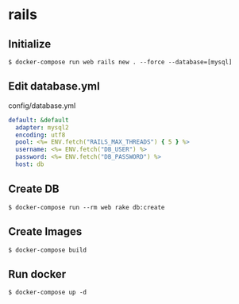 # rails

## Initialize

```
$ docker-compose run web rails new . --force --database=[mysql]
```

## Edit database.yml

config/database.yml
```yml
default: &default
  adapter: mysql2
  encoding: utf8
  pool: <%= ENV.fetch("RAILS_MAX_THREADS") { 5 } %>
  username: <%= ENV.fetch("DB_USER") %>
  password: <%= ENV.fetch("DB_PASSWORD") %>
  host: db
```

## Create DB

```
$ docker-compose run --rm web rake db:create
```

## Create Images

```
$ docker-compose build
```

## Run docker

```
$ docker-compose up -d
```